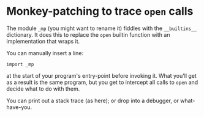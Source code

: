# Monkey-patching to trace `open` calls

The module `_mp` (you might want to rename it) fiddles with the `__builtins__` dictionary. It does
this to replace the `open` builtin function with an implementation that wraps it.

You can manually insert a line:

    import _mp

at the start of your program's entry-point before invoking it. What you'll get as a result is
the same program, but you get to intercept all calls to `open` and decide what to do with them.

You can print out a stack trace (as here); or drop into a debugger, or what-have-you.
